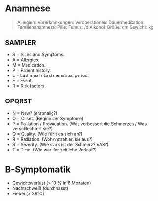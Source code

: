 # Anamnese

> Allergien: 
Vorerkrankungen: 
Voroperationen: 
Dauermedikation: 
Familienanamnese: 
Pille: 
Fumus: /d
Alkohol: 
Größe: cm
Gewicht: kg

## SAMPLER
- S = Signs and Symptoms.
- A = Allergies.
- M = Medication.
- P = Patient history.
- L = Last meal / Last menstrual period.
- E = Event.
- R = Risk factors.

## OPQRST
- N = New? (erstmalig?)
- O = Onset. (Beginn der Symptome)
- P = Palliation / Provocation. (Was verbessert die Schmerzen / Was verschlechtert sie?)
- Q = Quality. (Wie fühlt es sich an?)
- R = Radiation. (Wohin strahlen sie aus?)
- S = Severity. (Wie stark ist der Schmerz? VAS?)
- T = Time. (Wie war der zeitliche Verlauf?)

# B-Symptomatik

- Gewichtsverlust (> 10 % in 6 Monaten)
- Nachtschweiß (durchnässt)
- Fieber (> 38°C)
